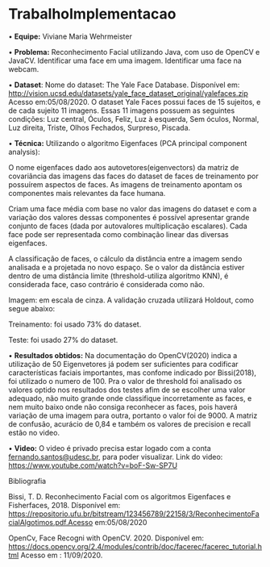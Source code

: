 # TrabalhoImplementacao
• **Equipe:** Viviane Maria Wehrmeister

• **Problema:** Reconhecimento Facial utilizando Java, com uso de OpenCV e JavaCV. Identificar uma face em uma imagem. Identificar uma face na webcam.

• **Dataset**: Nome do dataset: The Yale Face Database. Disponível em: http://vision.ucsd.edu/datasets/yale_face_dataset_original/yalefaces.zip Acesso em:05/08/2020.
O dataset Yale Faces possui faces de 15 sujeitos, e de cada sujeito 11 imagens. Essas 11 imagens possuem as seguintes condições: Luz central, Óculos, Feliz, Luz à esquerda, Sem óculos, Normal, Luz direita, Triste, Olhos Fechados, Surpreso, Piscada.

• **Técnica:** Utilizando o algoritmo Eigenfaces (PCA principal component analysis): 

O nome eigenfaces dado aos autovetores(eigenvectors) da matriz de covariância das imagens das faces do dataset de faces de treinamento por possuírem aspectos de faces. 
As imagens de treinamento apontam os componentes mais relevantes da face humana.

Criam uma face média com base no valor das imagens do dataset e com a variação dos valores dessas componentes é possível apresentar grande conjunto de faces (dada por autovalores multiplicação escalares). Cada face pode ser representada como combinação linear das diversas eigenfaces.

A classificação de faces, o cálculo da distância entre a imagem sendo analisada e a projetada no novo espaço. Se o valor da distância estiver dentro de uma distância limite (threshold-utiliza algoritmo KNN), é considerada face, caso contrário é considerada como não. 

Imagem: em escala de cinza.
A validação cruzada utilizará Holdout, como segue abaixo:

Treinamento: foi usado 73% do dataset.

Teste: foi usado 27% do dataset.

• **Resultados obtidos:** Na documentação do OpenCV(2020) indica a utilização de 50 Eigenvetores já podem ser suficientes para codificar características faciais importantes, mas confome indicado por Bissi(2018), foi utilizado o numero de 100.
Pra o valor de threshold foi analisado os valores optido nos resultados dos testes afim de se escolher uma valor adequado, não muito grande onde classifique incorretamente as faces, e nem muito baixo onde não consiga reconhecer as faces, pois haverá variação de uma imagem para outra, portanto o valor foi de 9000.
A matriz de confusão, acurácio de 0,84 e também os valores de precision e recall estão no video.

• **Video:** O video é privado precisa estar logado com a conta  fernando.santos@udesc.br, para poder visualizar.
Link do video: https://www.youtube.com/watch?v=boF-Sw-SP7U

Bibliografia

Bissi, T. D. Reconhecimento Facial com os algoritmos Eigenfaces e Fisherfaces, 2018. Dísponível em: https://repositorio.ufu.br/bitstream/123456789/22158/3/ReconhecimentoFacialAlgotimos.pdf.Acesso em:05/08/2020

OpenCv, Face Recogni with OpenCV. 2020. Disponível em: https://docs.opencv.org/2.4/modules/contrib/doc/facerec/facerec_tutorial.html Acesso em : 11/09/2020.


